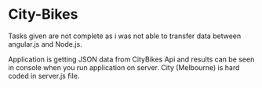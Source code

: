 # City-Bikes
Tasks given are not complete as i was not able to transfer data between angular.js and Node.js.

Application is getting JSON data from CityBikes Api and results can be seen in console when you run application on server. 
City (Melbourne) is hard coded in server.js file. 

